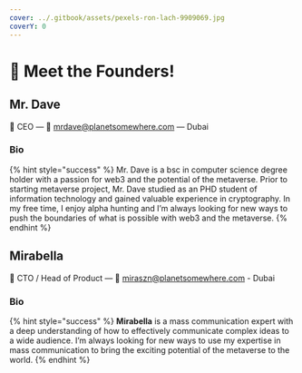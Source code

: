```yaml
---
cover: ../.gitbook/assets/pexels-ron-lach-9909069.jpg
coverY: 0
---
```


# 👋 Meet the Founders!

## Mr. Dave&#x20;

👋 CEO — 💌 mrdave@planetsomewhere.com — Dubai

### Bio

{% hint style="success" %}
Mr. Dave is a bsc in computer science degree holder with a passion for web3 and the potential of the metaverse. Prior to starting metaverse project, Mr. Dave studied as an PHD student of information technology and gained valuable experience in cryptography. In my free time, I enjoy alpha hunting and I’m always looking for new ways to push the boundaries of what is possible with web3 and the metaverse.
{% endhint %}

## Mirabella

👋 CTO / Head of Product — 💌 miraszn@planetsomewhere.com - Dubai

### Bio

{% hint style="success" %}
&#x20;**Mirabella** is a mass communication expert with a deep understanding of how to effectively communicate complex ideas to a wide audience. I’m always looking for new ways to use my expertise in mass communication to bring the exciting potential of the metaverse to the world.
{% endhint %}
